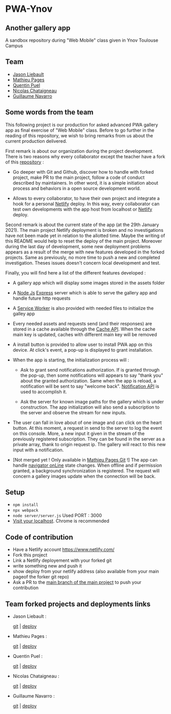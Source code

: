 # PWA-Ynov

## Another gallery app

A sandbox repository during "Web Mobile" class given in Ynov Toulouse Campus

## Team

- [Jason Liebault](https://github.com/JasLieb)
- [Mathieu Pages](https://github.com/mathieupages)
- [Quentin Puel](https://github.com/Nummytincan)
- [Nicolas Chataigneau](https://github.com/Chataigneau)
- [Guillaume Navarro](https://github.com/Adrameleck)

## Some words from the team

This following project is our production for asked advanced PWA gallery app as final exercise of "Web Mobile" class. Before to go further in the reading of this repository, we wish to bring remarks from us about the current production delivered.

First remark is about our organization during the project development. There is two reasons why every collaborator except the teacher have a fork of this [repository](http://github.com/jaslieb/pwa-ynov) :

- Go deeper with Git and Github, discover how to handle with forked project, make PR to the main project, follow a code of conduct described by maintainers. In other word, it is a simple initiation about process and behaviors in a open source development world.

- Allows to every collaborator, to have their own project and integrate a hook for a personal [Netlify](https://www.netlify.com/) deploy. In this way, every collaborator can test own developments with the app host from localhost or [Netlify](https://www.netlify.com/) deploy.

Second remark is about the current state of the app (at the 29th January 2021). The main project Netlify deployment is broken and no investigations have not been made yet in relation to the allotted time. Maybe the writing of this README would help to reset the deploy of the main project. Moreover during the last day of development, some new deployment problems appears as a result of the merge with new features developed in the forked projects. Same as previously, no more time to push a new and completed investigation. Theses issues doesn't concern local development and test.

Finally, you will find here a list of the different features developed :

- A gallery app which will display some images stored in the assets folder

- A [Node Js](https://nodejs.org/) [Express](https://expressjs.com/) server which is able to serve the gallery app and handle future http requests
  
- A [Service Worker](https://developer.mozilla.org/fr/docs/Web/API/Service_Worker_API) is also provided with needed files to initialize the galley app

- Every needed assets and requests send (and their responses) are stored in a cache available through the [Cache API](https://developer.mozilla.org/fr/docs/Web/API/Cache). When the cache main key is updated, caches with different main key will be removed

- A install button is provided to allow user to install PWA app on this device. At click's event, a pop-up is displayed to grant installation.
  
- When the app is starting, the initialization process will :
  
  - Ask to grant send notifications authorization. If is granted through the pop-up, then some notifications will appears to say "thank you" about the granted authorization. Same when the app is reload, a notification will be sent to say "welcome back". [Notification API](https://developer.mozilla.org/en-US/docs/Web/API/Notifications_API) is used to accomplish it.

  - Ask the server for known image paths for the gallery which is under construction. The app initialization will also send a subscription to the server and observe the stream for new inputs.
  
- The user can fall in love about of one image and can click on the heart button. At this moment, a request in send to the server to log the event on this console. More, a new input it given in the stream of the previously registered subscription. They can be found in the server as a private array, thank to origin request ip. The gallery will react to this new input with a notification.
  
- [Not merged yet ! Only available in [Mathieu Pages Git](https://github.com/mathieupages/pwa-ynov) !] The app can handle [navigator onLine](https://developer.mozilla.org/en-us/docs/Web/API/NavigatorOnLine/onLine) state changes. When offline and if permission granted, a background synchronization is registered. The request will concern a gallery images update when the connection will be back.

## Setup

- `npm install`
- `npx webpack`
- `node server/server.js` Used PORT : 3000
- [Visit your localhost](http://localhost:3000). Chrome is recommended

## Code of contribution 

- Have a Netlify account https://www.netlify.com/
- Fork this project
- Link a Netlify deployement with your forked git
- write something new and push it
- show deploy from your netlify address (also available from your main pageof the forker git repo)
- Ask a PR to the [main branch of the main project](https://github.com/JasLieb/pwa-ynov) to push your contribution

## Team forked projects and deployments links  

- Jason Liebault :

    [git](https://github.com/jaslieb/pwa-ynov) | [deploy](https://mystifying-pare-646d2d.netlify.app/)

- Mathieu Pages :  

    [git](https://github.com/mathieupages/pwa-ynov) | [deploy](https://elated-curran-5dab22.netlify.app/)

- Quentin Puel :  

    [git](https://github.com/Nummytincan/pwa-ynov) | [deploy](https://mystifying-colden-13071a.netlify.app/)

- Nicolas Chataigneau :

	[git](https://github.com/Chataigneau/pwa-ynov) | [deploy](https://gifted-neumann-297a8b.netlify.app/)
	
- Guillaume Navarro :

	[git](https://github.com/Adrameleck/pwa-ynov) | [deploy](https://boring-leakey-e31ca2.netlify.app/)
